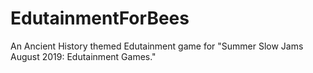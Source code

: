 # EdutainmentForBees
An Ancient History themed Edutainment game for "Summer Slow Jams August 2019: Edutainment Games."
